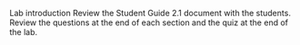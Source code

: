 Lab introduction
Review the Student Guide 2.1 document with the students.
Review the questions at the end of each section and the quiz at the end of the lab. 
